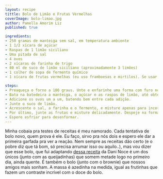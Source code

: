 ```yaml
---
layout: recipe
tittle: Bolo de Limão e Frutas Vermelhas
coverImage: bolo-limao.jpg
author: Pamella Amorim Liz
published: true

ingredients:
- 250 gramas de manteiga sem sal, em temperatura ambiente
- 1 1/2 xícara de açúcar
- Raspas de 1 limão siciliano
- Uma pitada de sal
- 4 ovos
- 2 xícaras de farinha de trigo
- 80 ml de suco de limão siciliano (aproximadamente 3 limões)
- 1 colher de sopa de fermento químico
- 1 xícara de frutas vermelhas (eu uso framboesas e mirtilos). Se usar congelado, não precisa descongelar antes de usar.

steps:
- Preaqueça o forno a 180 graus. Unte e enfarinhe uma forma com furo no meio.
- Bata na batedeira a manteiga, o açúcar e as raspas de limão, até obter um creme fofo e branquinho.
- Adicione os ovos um a um, batendo bem entre cada adição.
- Junte o suco de limão.
- Acrescente o sal, a farinha e o fermento, e misture apenas para incorporar. Se bater demais, a massa desenvolve o glúten e fica pesada.
- Por último, junte as frutas e misture delicadamente. Despeje na forma e leve ao forno por aproximadamente 40 minutos, ou até que você espete um palito e ele saia limpo.
- Espere esfriar para desenformar.
---
```

Minha cobaia pra testes de receitas é meu namorado. Cada tentativa de bolo novo, quem prova é ele. Eu faço, sirvo pra nós dois e espero ele dar a primeira garfada pra ver a reação. Nem sempre as receitas dão certo (e o pobre diz que tá bom, só precisa arrumar isso ou aquilo..), mas vou dizer que esse bolo, que fui adaptando [dessa receita](http://www.icouldkillfordessert.com.br/receitas/bolo-simples-com-mirtilos-cobertura-cream-cheese/) da Dani Noce é um dos únicos (junto com as queijadinhas) que somem metade logo no primeiro dia, ainda quente. É também o bolo (junto com o brownie) que nossos amigos mais sonham. A massa é azedinha na medida, igual as frutinhas que fazem um contraste incrível com o doce do bolo.
